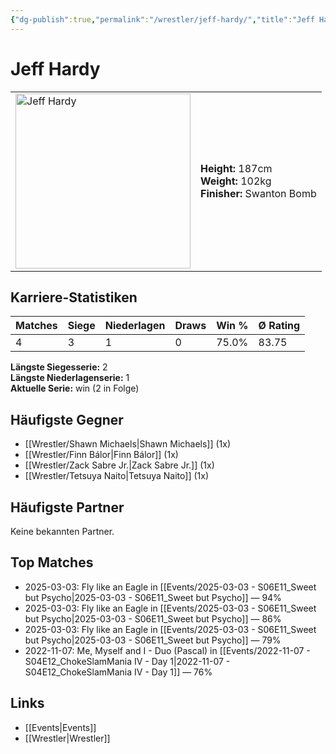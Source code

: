 ```yaml
---
{"dg-publish":true,"permalink":"/wrestler/jeff-hardy/","title":"Jeff Hardy","tags":["wrestler"],"noteIcon":""}
---
```



# Jeff Hardy

<table>
        <tr>
        <td><img src="https://github.com/CptSpaulding1980/choke-slam-wrestling/releases/download/images/Jeff_Hardy.png" width="280" alt="Jeff Hardy"></td>
        <td>
        <b>Height:</b> 187cm<br>
        <b>Weight:</b> 102kg<br>
        <b>Finisher:</b> Swanton Bomb<br>
        </td>
        </tr>
        </table>
        
## Karriere-Statistiken

| Matches | Siege | Niederlagen | Draws | Win % | Ø Rating |
|---------|-------|-------------|-------|-------|-----------|
| 4 | 3 | 1 | 0 | 75.0% | 83.75 |

**Längste Siegesserie:** 2<br>**Längste Niederlagenserie:** 1<br>**Aktuelle Serie:** win (2 in Folge)


## Häufigste Gegner
- [[Wrestler/Shawn Michaels\|Shawn Michaels]] (1x)
- [[Wrestler/Finn Bálor\|Finn Bálor]] (1x)
- [[Wrestler/Zack Sabre Jr.\|Zack Sabre Jr.]] (1x)
- [[Wrestler/Tetsuya Naito\|Tetsuya Naito]] (1x)

## Häufigste Partner
Keine bekannten Partner.

## Top Matches
- 2025-03-03: Fly like an Eagle in [[Events/2025-03-03 - S06E11_Sweet but Psycho\|2025-03-03 - S06E11_Sweet but Psycho]] — 94%
- 2025-03-03: Fly like an Eagle in [[Events/2025-03-03 - S06E11_Sweet but Psycho\|2025-03-03 - S06E11_Sweet but Psycho]] — 86%
- 2025-03-03: Fly like an Eagle in [[Events/2025-03-03 - S06E11_Sweet but Psycho\|2025-03-03 - S06E11_Sweet but Psycho]] — 79%
- 2022-11-07: Me, Myself and I - Duo (Pascal) in [[Events/2022-11-07 - S04E12_ChokeSlamMania IV - Day 1\|2022-11-07 - S04E12_ChokeSlamMania IV - Day 1]] — 76%

## Links
- [[Events\|Events]]
- [[Wrestler\|Wrestler]]
